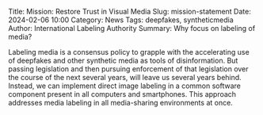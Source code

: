 Title: Mission: Restore Trust in Visual Media
Slug: mission-statement
Date: 2024-02-06 10:00
Category: News
Tags: deepfakes, syntheticmedia
Author: International Labeling Authority
Summary: Why focus on labeling of media?

Labeling media is a consensus policy to grapple with the accelerating use of deepfakes and other synthetic media as tools of disinformation. But passing legislation and then pursuing enforcement of that legislation over the course of the next several years, will leave us several years behind. Instead, we can implement direct image labeling in a common software component present in all computers and smartphones. This approach addresses media labeling in all media-sharing environments at once.
